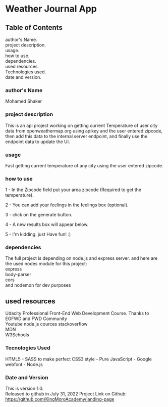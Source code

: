 # Weather Journal App

## Table of Contents

author's Name.  
project description.  
usage.  
how to use.  
dependencies.  
used resources.  
Technologies used.  
date and version.

### author's Name

Mohamed Shaker

### project description

This is an api project working on getting current Temperature of user city data from openweathermap.org using apikey and the user entered zipcode, then add this data to the internal server endpoint, and finally use the endpoint data to update the UI.

### usage

Fast getting current temperature of any city using the user entered zipcode.

### how to use

1 - In the Zipcode field put your area zipcode (Required to get the temperature).

2 - You can add your feelings in the feelings box (optional).

3 - click on the generate button.

4 - A new results box will appear below.

5 - I'm kidding. just Have fun! :)

### dependencies

The full project is depending on node.js and express server. and here are the used nodes module for this project:  
express  
body-parser  
cors  
and nodemon for dev purposes

## used resources

Udacity Professional Front-End Web Development Course. Thanks to EGFWD and FWD Community  
Youtube node.js cources
stackoverflow  
MDN  
W3Schools

### Tecnologies Used

HTML5 - SASS to make perfect CSS3 style - Pure JavaScript - Google webfont - Node.js

### Date and Version

This is version 1.0.  
Released to github in July 31, 2022
Project Link on Github: https://github.com/KingMoroAcademy/landing-page
